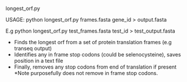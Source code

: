 longest_orf.py

USAGE: python longest_orf.py frames.fasta gene_id > output.fasta 

E.g python longest_orf.py test_frames.fasta test_id > test_output.fasta

- Finds the longest orf from a set of protein translation frames (e.g transeq output) 
- Identifies any in frame stop codons (could be selenocysteine), saves position in a text file
- Finally, removes any stop codons from end of translation if present *Note purposefully does not remove in frame stop 
codons.
